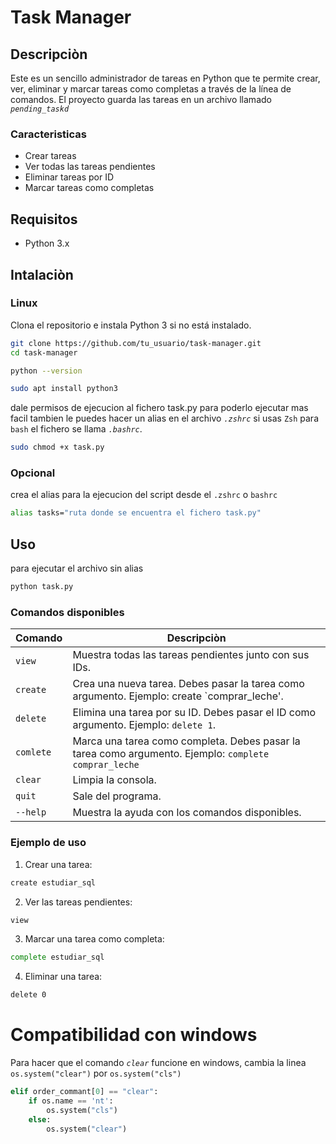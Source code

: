 # Task Manager

## Descripciòn 

Este es un sencillo administrador de tareas en Python que te permite crear, ver, eliminar y marcar tareas como completas a través de la línea de comandos. El proyecto guarda las tareas en un archivo llamado *`pending_taskd`*

### Caracteristicas

- Crear tareas
- Ver todas las tareas pendientes
- Eliminar tareas por ID
- Marcar tareas como completas 

## Requisitos

- Python 3.x

## Intalaciòn

### Linux
Clona el repositorio e instala Python 3 si no está instalado.

```bash 
git clone https://github.com/tu_usuario/task-manager.git
cd task-manager
```

```bash
python --version
```

```bash 
sudo apt install python3
```

dale permisos de ejecucion al fichero task.py para poderlo ejecutar mas facil 
tambien le puedes hacer un alias en el archivo *`.zshrc`* si usas `Zsh` para `bash` el fichero se llama *`.bashrc`*. 

``` bash 
sudo chmod +x task.py
```

### Opcional 

crea el alias para la ejecucion del script desde el `.zshrc` o `bashrc`

``` bash
alias tasks="ruta donde se encuentra el fichero task.py" 
```

## Uso

para ejecutar el archivo sin alias 

```bash 
python task.py
```

### Comandos disponibles 

| Comando    | Descripciòn |
|------------|------------|
| `view`     | Muestra todas las tareas pendientes junto con sus IDs.   |
| `create`   | Crea una nueva tarea. Debes pasar la tarea como argumento. Ejemplo: create `comprar_leche'.  |
| `delete`   | Elimina una tarea por su ID. Debes pasar el ID como argumento. Ejemplo: `delete 1`.|
| `comlete`  | Marca una tarea como completa. Debes pasar la tarea como argumento. Ejemplo: `complete comprar_leche` |
| `clear`    | Limpia la consola.|
| `quit`     | Sale del programa. |
| `--help`   | Muestra la ayuda con los comandos disponibles.|

### Ejemplo de uso

1. Crear una tarea:

``` bash
create estudiar_sql 
```

2. Ver las tareas pendientes:

```bash
view
```

3. Marcar una tarea como completa:

```bash 
complete estudiar_sql
```

4. Eliminar una tarea: 

```bash
delete 0
```

# Compatibilidad con windows 

Para hacer que el comando *`clear`* funcione en windows, cambia la linea  `os.system("clear")` por `os.system("cls")`

``` python
elif order_commant[0] == "clear":
    if os.name == 'nt':
        os.system("cls")
    else:
        os.system("clear")
```

